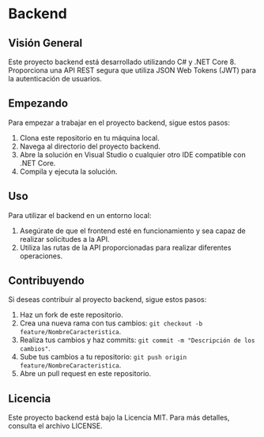 # Backend

## Visión General

Este proyecto backend está desarrollado utilizando C# y .NET Core 8. Proporciona una API REST segura que utiliza JSON Web Tokens (JWT) para la autenticación de usuarios.

## Empezando

Para empezar a trabajar en el proyecto backend, sigue estos pasos:

1. Clona este repositorio en tu máquina local.
2. Navega al directorio del proyecto backend.
3. Abre la solución en Visual Studio o cualquier otro IDE compatible con .NET Core.
4. Compila y ejecuta la solución.

## Uso

Para utilizar el backend en un entorno local:

1. Asegúrate de que el frontend esté en funcionamiento y sea capaz de realizar solicitudes a la API.
2. Utiliza las rutas de la API proporcionadas para realizar diferentes operaciones.

## Contribuyendo

Si deseas contribuir al proyecto backend, sigue estos pasos:

1. Haz un fork de este repositorio.
2. Crea una nueva rama con tus cambios: `git checkout -b feature/NombreCaracteristica`.
3. Realiza tus cambios y haz commits: `git commit -m "Descripción de los cambios"`.
4. Sube tus cambios a tu repositorio: `git push origin feature/NombreCaracteristica`.
5. Abre un pull request en este repositorio.

## Licencia

Este proyecto backend está bajo la Licencia MIT. Para más detalles, consulta el archivo LICENSE.
